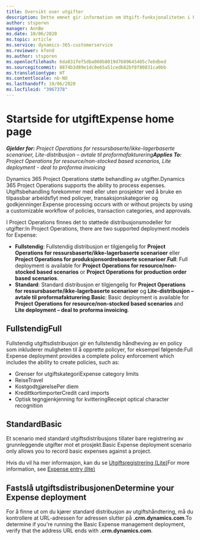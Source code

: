 ```yaml
---
title: Oversikt over utgifter
description: Dette emnet gir information om Utgift-funksjonaliteten i Project Operations.
author: stsporen
manager: AnnBe
ms.date: 10/06/2020
ms.topic: article
ms.service: dynamics-365-customerservice
ms.reviewer: kfend
ms.author: stsporen
ms.openlocfilehash: 6da831fef5dba060b8019d7689645405c7ebdbed
ms.sourcegitcommit: 0874b3d89e1dc0e65a51cedb82bf8f80831ca0bb
ms.translationtype: HT
ms.contentlocale: nb-NO
ms.lasthandoff: 10/06/2020
ms.locfileid: "3967378"
---
```

# <a name="expense-home-page"></a><span data-ttu-id="56286-103">Startside for utgift</span><span class="sxs-lookup"><span data-stu-id="56286-103">Expense home page</span></span>

<span data-ttu-id="56286-104">_**Gjelder for:** Project Operations for ressursbaserte/ikke-lagerbaserte scenarioer, Lite-distribusjon – avtale til proformafakturering_</span><span class="sxs-lookup"><span data-stu-id="56286-104">_**Applies To:** Project Operations for resource/non-stocked based scenarios, Lite deployment - deal to proforma invoicing_</span></span>


<span data-ttu-id="56286-105">Dynamics 365 Project Operations støtte behandling av utgifter.</span><span class="sxs-lookup"><span data-stu-id="56286-105">Dynamics 365 Project Operations supports the ability to process expenses.</span></span> <span data-ttu-id="56286-106">Utgiftsbehandling forekommer med eller uten prosjekter ved å bruke en tilpassbar arbeidsflyt med policyer, transaksjonskategorier og godkjenninger.</span><span class="sxs-lookup"><span data-stu-id="56286-106">Expense processing occurs with or without projects by using a customizable workflow of policies, transaction categories, and approvals.</span></span>

<span data-ttu-id="56286-107">I Project Operations finnes det to støttede distribusjonsmodeller for utgifter:</span><span class="sxs-lookup"><span data-stu-id="56286-107">In Project Operations, there are two supported deployment models for Expense:</span></span> 

- <span data-ttu-id="56286-108">**Fullstendig**: Fullstendig distribusjon er tilgjengelig for **Project Operations for ressursbaserte/ikke-lagerbaserte scenarioer** eller **Project Operations for produksjonsordrebaserte scenarioer**.</span><span class="sxs-lookup"><span data-stu-id="56286-108">**Full**: Full deployment is available for **Project Operations for resource/non-stocked based scenarios** or **Project Operations for production order based scenarios**.</span></span>
- <span data-ttu-id="56286-109">**Standard**: Standard distribusjon er tilgjengelig for **Project Operations for ressursbaserte/ikke-lagerbaserte scenarioer** og **Lite-distribusjon – avtale til proformafakturering**.</span><span class="sxs-lookup"><span data-stu-id="56286-109">**Basic**: Basic deployment is available for **Project Operations for resource/non-stocked based scenarios** and **Lite deployment – deal to proforma invoicing**.</span></span>

## <a name="full"></a><span data-ttu-id="56286-110">Fullstendig</span><span class="sxs-lookup"><span data-stu-id="56286-110">Full</span></span> 
<span data-ttu-id="56286-111">Fullstendig utgiftsdistribusjon gir en fullstendig håndheving av en policy som inkluderer muligheten til å opprette policyer, for eksempel følgende:</span><span class="sxs-lookup"><span data-stu-id="56286-111">Full Expense deployment provides a complete policy enforcement which includes the ability to create policies, such as:</span></span>

  - <span data-ttu-id="56286-112">Grenser for utgiftskategori</span><span class="sxs-lookup"><span data-stu-id="56286-112">Expense category limits</span></span>
  - <span data-ttu-id="56286-113">Reise</span><span class="sxs-lookup"><span data-stu-id="56286-113">Travel</span></span>
  - <span data-ttu-id="56286-114">Kostgodtgjørelse</span><span class="sxs-lookup"><span data-stu-id="56286-114">Per diem</span></span>
  - <span data-ttu-id="56286-115">Kredittkortimporter</span><span class="sxs-lookup"><span data-stu-id="56286-115">Credit card imports</span></span>
  - <span data-ttu-id="56286-116">Optisk tegngjenkjenning for kvittering</span><span class="sxs-lookup"><span data-stu-id="56286-116">Receipt optical character recognition</span></span>

## <a name="basic"></a><span data-ttu-id="56286-117">Standard</span><span class="sxs-lookup"><span data-stu-id="56286-117">Basic</span></span> 
<span data-ttu-id="56286-118">Et scenario med standard utgiftsdistribusjons tillater bare registrering av grunnleggende utgifter mot et prosjekt.</span><span class="sxs-lookup"><span data-stu-id="56286-118">Basic Expense deployment scenario only allows you to record basic expenses against a project.</span></span> 

<span data-ttu-id="56286-119">Hvis du vil ha mer informasjon, kan du se [Utgiftsregistrering (Lite)](basic-expense.md)</span><span class="sxs-lookup"><span data-stu-id="56286-119">For more information, see [Expense entry (lite)](basic-expense.md)</span></span>

## <a name="determine-your-expense-deployment"></a><span data-ttu-id="56286-120">Fastslå utgiftsdistribusjonen</span><span class="sxs-lookup"><span data-stu-id="56286-120">Determine your Expense deployment</span></span>
<span data-ttu-id="56286-121">For å finne ut om du kjører standard distribusjon av utgiftshåndtering, må du kontrollere at URL-adressen for adressen slutter på **.crm.dynamics.com**.</span><span class="sxs-lookup"><span data-stu-id="56286-121">To determine if you're running the Basic Expense management deployment, verify that the address URL ends with **.crm.dynamics.com**.</span></span> 
